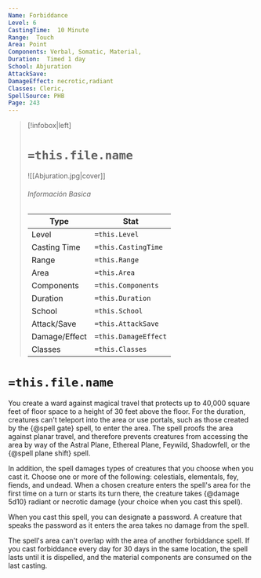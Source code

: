 ```yaml
---
Name: Forbiddance
Level: 6
CastingTime:  10 Minute 
Range:  Touch
Area: Point
Components: Verbal, Somatic, Material, 
Duration:  Timed 1 day
School: Abjuration
AttackSave: 
DamageEffect: necrotic,radiant
Classes: Cleric, 
SpellSource: PHB
Page: 243
---
```


>[!infobox|left]
># `=this.file.name`
>![[Abjuration.jpg|cover]]
> ###### Información Basica
> Type |  Stat |
> ---|---|
> Level | `=this.Level` |
> Casting Time | `=this.CastingTime` |
> Range | `=this.Range` |
> Area | `=this.Area` |
> Components | `=this.Components` |
> Duration | `=this.Duration` |
> School | `=this.School` |
> Attack/Save | `=this.AttackSave` |
> Damage/Effect | `=this.DamageEffect` |
> Classes | `=this.Classes` |

# `=this.file.name`
You create a ward against magical travel that protects up to 40,000 square feet of floor space to a height of 30 feet above the floor. For the duration, creatures can&#x27;t teleport into the area or use portals, such as those created by the {@spell gate} spell, to enter the area. The spell proofs the area against planar travel, and therefore prevents creatures from accessing the area by way of the Astral Plane, Ethereal Plane, Feywild, Shadowfell, or the {@spell plane shift} spell.

In addition, the spell damages types of creatures that you choose when you cast it. Choose one or more of the following: celestials, elementals, fey, fiends, and undead. When a chosen creature enters the spell&#x27;s area for the first time on a turn or starts its turn there, the creature takes {@damage 5d10} radiant or necrotic damage (your choice when you cast this spell).

When you cast this spell, you can designate a password. A creature that speaks the password as it enters the area takes no damage from the spell.

The spell&#x27;s area can&#x27;t overlap with the area of another forbiddance spell. If you cast forbiddance every day for 30 days in the same location, the spell lasts until it is dispelled, and the material components are consumed on the last casting.



 


 


 


 


